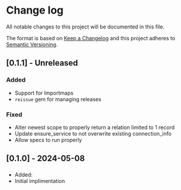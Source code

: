 # Change log

All notable changes to this project will be documented in this file.

The format is based on [Keep a Changelog](http://keepachangelog.com/)
and this project adheres to [Semantic Versioning](http://semver.org/).

## [0.1.1] - Unreleased

### Added

- Support for Importmaps
- `reissue` gem for managing releases

### Fixed

- Alter newest scope to properly return a relation limited to 1 record
- Update ensure_service to not overwrite existing connection_info
- Allow specs to run properly

## [0.1.0] - 2024-05-08

###

- Added:
- Initial implimentation
